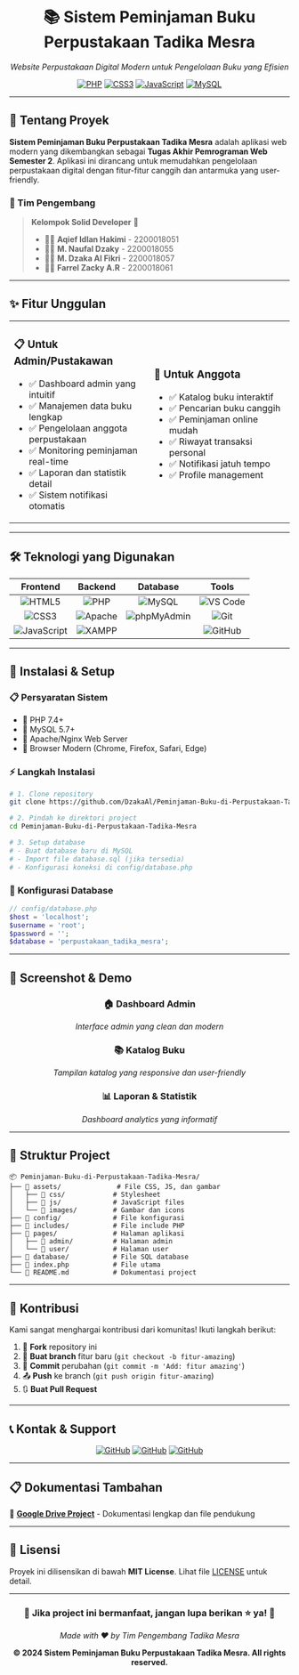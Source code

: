 <div align="center">

# 📚 Sistem Peminjaman Buku Perpustakaan Tadika Mesra

*Website Perpustakaan Digital Modern untuk Pengelolaan Buku yang Efisien*

[![PHP](https://img.shields.io/badge/PHP-777BB4?style=for-the-badge&logo=php&logoColor=white)](https://php.net)
[![CSS3](https://img.shields.io/badge/CSS3-1572B6?style=for-the-badge&logo=css3&logoColor=white)](https://www.w3.org/Style/CSS/)
[![JavaScript](https://img.shields.io/badge/JavaScript-F7DF1E?style=for-the-badge&logo=javascript&logoColor=black)](https://javascript.com)
[![MySQL](https://img.shields.io/badge/MySQL-4479A1?style=for-the-badge&logo=mysql&logoColor=white)](https://mysql.com)

</div>

---

## 🎯 Tentang Proyek

**Sistem Peminjaman Buku Perpustakaan Tadika Mesra** adalah aplikasi web modern yang dikembangkan sebagai **Tugas Akhir Pemrograman Web Semester 2**. Aplikasi ini dirancang untuk memudahkan pengelolaan perpustakaan digital dengan fitur-fitur canggih dan antarmuka yang user-friendly.

### 👥 Tim Pengembang
> **Kelompok Solid Developer** 💪
> 
> - 🧑‍💻 **Aqief Idlan Hakimi** - 2200018051
> - 🧑‍💻 **M. Naufal Dzaky** - 2200018055  
> - 🧑‍💻 **M. Dzaka Al Fikri** - 2200018057
> - 🧑‍💻 **Farrel Zacky A.R** - 2200018061

---

## ✨ Fitur Unggulan

<table>
<tr>
<td width="50%">

### 📋 **Untuk Admin/Pustakawan**
- ✅ Dashboard admin yang intuitif
- ✅ Manajemen data buku lengkap
- ✅ Pengelolaan anggota perpustakaan
- ✅ Monitoring peminjaman real-time
- ✅ Laporan dan statistik detail
- ✅ Sistem notifikasi otomatis

</td>
<td width="50%">

### 👥 **Untuk Anggota**
- ✅ Katalog buku interaktif
- ✅ Pencarian buku canggih
- ✅ Peminjaman online mudah
- ✅ Riwayat transaksi personal
- ✅ Notifikasi jatuh tempo
- ✅ Profile management

</td>
</tr>
</table>

---

## 🛠️ Teknologi yang Digunakan

<div align="center">

| Frontend | Backend | Database | Tools |
|:--------:|:-------:|:--------:|:-----:|
| ![HTML5](https://img.shields.io/badge/HTML5-E34F26?style=flat-square&logo=html5&logoColor=white) | ![PHP](https://img.shields.io/badge/PHP-777BB4?style=flat-square&logo=php&logoColor=white) | ![MySQL](https://img.shields.io/badge/MySQL-4479A1?style=flat-square&logo=mysql&logoColor=white) | ![VS Code](https://img.shields.io/badge/VS_Code-007ACC?style=flat-square&logo=visual-studio-code&logoColor=white) |
| ![CSS3](https://img.shields.io/badge/CSS3-1572B6?style=flat-square&logo=css3&logoColor=white) | ![Apache](https://img.shields.io/badge/Apache-D22128?style=flat-square&logo=apache&logoColor=white) | ![phpMyAdmin](https://img.shields.io/badge/phpMyAdmin-6C78AF?style=flat-square&logo=phpmyadmin&logoColor=white) | ![Git](https://img.shields.io/badge/Git-F05032?style=flat-square&logo=git&logoColor=white) |
| ![JavaScript](https://img.shields.io/badge/JavaScript-F7DF1E?style=flat-square&logo=javascript&logoColor=black) | ![XAMPP](https://img.shields.io/badge/XAMPP-FB7A24?style=flat-square&logo=xampp&logoColor=white) | | ![GitHub](https://img.shields.io/badge/GitHub-181717?style=flat-square&logo=github&logoColor=white) |

</div>

---

## 🚀 Instalasi & Setup

### 📋 **Persyaratan Sistem**
- 🔹 PHP 7.4+ 
- 🔹 MySQL 5.7+ 
- 🔹 Apache/Nginx Web Server
- 🔹 Browser Modern (Chrome, Firefox, Safari, Edge)

### ⚡ **Langkah Instalasi**

```bash
# 1. Clone repository
git clone https://github.com/DzakaAl/Peminjaman-Buku-di-Perpustakaan-Tadika-Mesra.git

# 2. Pindah ke direktori project
cd Peminjaman-Buku-di-Perpustakaan-Tadika-Mesra

# 3. Setup database
# - Buat database baru di MySQL
# - Import file database.sql (jika tersedia)
# - Konfigurasi koneksi di config/database.php
```

### 🔧 **Konfigurasi Database**
```php
// config/database.php
$host = 'localhost';
$username = 'root';
$password = '';
$database = 'perpustakaan_tadika_mesra';
```

---

## 📱 Screenshot & Demo

<div align="center">

### 🏠 **Dashboard Admin**
*Interface admin yang clean dan modern*

### 📚 **Katalog Buku**
*Tampilan katalog yang responsive dan user-friendly*

### 📊 **Laporan & Statistik**
*Dashboard analytics yang informatif*

</div>

---

## 📁 Struktur Project

```
📦 Peminjaman-Buku-di-Perpustakaan-Tadika-Mesra/
├── 📁 assets/              # File CSS, JS, dan gambar
│   ├── 📁 css/            # Stylesheet
│   ├── 📁 js/             # JavaScript files
│   └── 📁 images/         # Gambar dan icons
├── 📁 config/             # File konfigurasi
├── 📁 includes/           # File include PHP
├── 📁 pages/              # Halaman aplikasi
│   ├── 📁 admin/          # Halaman admin
│   └── 📁 user/           # Halaman user
├── 📁 database/           # File SQL database
├── 📄 index.php           # File utama
└── 📄 README.md           # Dokumentasi project
```

---

## 🤝 Kontribusi

Kami sangat menghargai kontribusi dari komunitas! Ikuti langkah berikut:

1. 🍴 **Fork** repository ini
2. 🌿 **Buat branch** fitur baru (`git checkout -b fitur-amazing`)
3. 💾 **Commit** perubahan (`git commit -m 'Add: fitur amazing'`)
4. 📤 **Push** ke branch (`git push origin fitur-amazing`)
5. 🔃 **Buat Pull Request**

---

## 📞 Kontak & Support

<div align="center">

[![GitHub](https://img.shields.io/badge/GitHub-DzakaAl-181717?style=for-the-badge&logo=github)](https://github.com/DzakaAl)
[![GitHub](https://img.shields.io/badge/GitHub-DzakaAl-181717?style=for-the-badge&logo=github)](https://github.com/kuahcurry)
[![GitHub](https://img.shields.io/badge/GitHub-DzakaAl-181717?style=for-the-badge&logo=github)](https://github.com/Farellramadhan)
</div>

---

## 📋 Dokumentasi Tambahan

📂 **[Google Drive Project](https://drive.google.com/drive/folders/1tUIyouZdWgugJX2Az-MfY8bKNhuyp87Y)** - Dokumentasi lengkap dan file pendukung

---

## 📄 Lisensi

Proyek ini dilisensikan di bawah **MIT License**. Lihat file [LICENSE](LICENSE) untuk detail.

---

<div align="center">

### 🌟 **Jika project ini bermanfaat, jangan lupa berikan ⭐ ya!** 🌟

*Made with ❤️ by Tim Pengembang Tadika Mesra*

**© 2024 Sistem Peminjaman Buku Perpustakaan Tadika Mesra. All rights reserved.**

</div>

